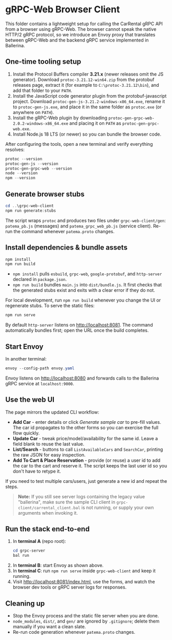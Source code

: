 # gRPC-Web Browser Client

This folder contains a lightweight setup for calling the CarRental gRPC API from a browser using gRPC-Web. The browser cannot speak the native HTTP/2 gRPC protocol, so we introduce an Envoy proxy that translates between gRPC-Web and the backend gRPC service implemented in Ballerina.

## One-time tooling setup

1. Install the Protocol Buffers compiler **3.21.x** (newer releases omit the JS generator). Download `protoc-3.21.12-win64.zip` from the protobuf releases page, extract it (for example to `C:\protoc-3.21.12\bin`), and add that folder to your `PATH`.
2. Install the JavaScript code generator plugin from the protobuf-javascript project. Download `protoc-gen-js-3.21.2-windows-x86_64.exe`, rename it to `protoc-gen-js.exe`, and place it in the same folder as `protoc.exe` (or anywhere on `PATH`).
3. Install the gRPC-Web plugin by downloading `protoc-gen-grpc-web-2.0.2-windows-x86_64.exe` and placing it on `PATH` as `protoc-gen-grpc-web.exe`.
4. Install Node.js 18 LTS (or newer) so you can bundle the browser code.

After configuring the tools, open a new terminal and verify everything resolves:

```powershell
protoc --version
protoc-gen-js --version
protoc-gen-grpc-web --version
node --version
npm --version
```

## Generate browser stubs

```powershell
cd ..\grpc-web-client
npm run generate:stubs
```

The script wraps `protoc` and produces two files under `grpc-web-client/gen`: `patema_pb.js` (messages) and `patema_grpc_web_pb.js` (service client). Re-run the command whenever `patema.proto` changes.

## Install dependencies & bundle assets

```powershell
npm install
npm run build
```

- `npm install` pulls `esbuild`, `grpc-web`, `google-protobuf`, and `http-server` declared in `package.json`.
- `npm run build` bundles `main.js` into `dist/bundle.js`. It first checks that the generated stubs exist and exits with a clear error if they do not.

For local development, run `npm run build` whenever you change the UI or regenerate stubs. To serve the static files:

```powershell
npm run serve
```

By default `http-server` listens on <http://localhost:8081>. The command automatically bundles first; open the URL once the build completes.

## Start Envoy

In another terminal:

```powershell
envoy --config-path envoy.yaml
```

Envoy listens on <http://localhost:8080> and forwards calls to the Ballerina gRPC service at `localhost:9000`.

## Use the web UI

The page mirrors the updated CLI workflow:

- **Add Car** - enter details or click *Generate sample car* to pre-fill values. The car id propagates to the other forms so you can exercise the full flow quickly.
- **Update Car** - tweak price/model/availability for the same id. Leave a field blank to reuse the last value.
- **List/Search** - buttons to call `ListAvailableCars` and `SearchCar`, printing the raw JSON for easy inspection.
- **Add To Cart & Place Reservation** - provide (or reuse) a user id to add the car to the cart and reserve it. The script keeps the last user id so you don't have to retype it.

If you need to test multiple cars/users, just generate a new id and repeat the steps.

> **Note:** If you still see server logs containing the legacy value "ballerina", make sure the sample CLI client in `grpc-client/carrental_client.bal` is not running, or supply your own arguments when invoking it.

## Run the stack end-to-end

1. In **terminal A** (repo root):
   ```powershell
   cd grpc-server
   bal run
   ```
2. In **terminal B**: start Envoy as shown above.
3. In **terminal C**: run `npm run serve` inside `grpc-web-client` and keep it running.
4. Visit <http://localhost:8081/index.html>, use the forms, and watch the browser dev tools or gRPC server logs for responses.

## Cleaning up

- Stop the Envoy process and the static file server when you are done.
- `node_modules`, `dist/`, and `gen/` are ignored by `.gitignore`; delete them manually if you want a clean slate.
- Re-run code generation whenever `patema.proto` changes.